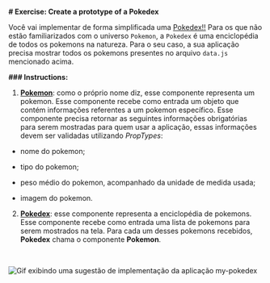 **# Exercise: Create a prototype of a Pokedex**

Você vai implementar de forma simplificada uma [Pokedex!!](https://bulbapedia.bulbagarden.net/wiki/Pokédex) Para os que não estão familiarizados com o universo `Pokemon`, a `Pokedex` é uma enciclopédia de todos os pokemons na natureza. Para o seu caso, a sua aplicação precisa mostrar todos os pokemons presentes no arquivo `data.js` mencionado acima.

**### Instructions:**

1. **<u>Pokemon</u>**: como o próprio nome diz, esse componente representa um pokemon. Esse componente recebe como entrada um objeto que contém informações referentes a um pokemon específico. Esse componente precisa retornar as seguintes informações obrigatórias para serem mostradas para quem usar a aplicação, essas informações devem ser validadas utilizando *PropTypes*:

  * nome do pokemon;

  * tipo do pokemon;

  * peso médio do pokemon, acompanhado da unidade de medida usada;

  * imagem do pokemon.



2. **<u>Pokedex</u>**: esse componente representa a enciclopédia de pokemons. Esse componente recebe como entrada uma lista de pokemons para serem mostrados na tela. Para cada um desses pokemons recebidos, **Pokedex** chama o componente **Pokemon**.

</br>

![Gif exibindo uma sugestão de implementação da aplicação my-pokedex](https://course.betrybe.com/front-end/react/components/my-pokedex-project.gif)
